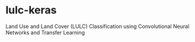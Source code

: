 # lulc-keras
Land Use and Land Cover (LULC) Classification using Convolutional Neural Networks and Transfer Learning
